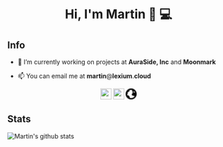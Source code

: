 <h1 align="center">Hi, I'm Martin 👋 💻</h1>

## Info

- 🔭 I’m currently working on projects at **AuraSide, Inc** and **Moonmark**

- 📫 You can email me at **martin**@**lexium**.**cloud**

<p align="center">
<a href= "https://twitter.com/Martinnkek"><img width="25" height="25" src="https://cdn.jsdelivr.net/npm/simple-icons@3.0.1/icons/twitter.svg"/></a>
<a href= "https://keybase.io/martinhaha"><img width="25" height="25" src="https://cdn.jsdelivr.net/npm/simple-icons@3.0.1/icons/keybase.svg"/></a>
<a href= "https://mxrtn.me/"><img width="25" height="25" src="https://raw.githubusercontent.com/iconic/open-iconic/master/svg/globe.svg"/></a>
</p>

## Stats

![Martin's github stats](https://github-readme-stats.vercel.app/api?username=anuraghazra&show_icons=true&theme=vue-dark)
